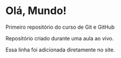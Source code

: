 # Olá, Mundo!
 Primeiro repositório do curso de Git e GitHub

Repositório criado durante uma aula ao vivo.

Essa linha foi adicionada diretamente no site.
